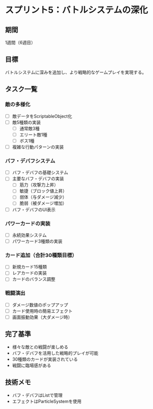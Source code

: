 # スプリント5：バトルシステムの深化

## 期間
1週間（6週目）

## 目標
バトルシステムに深みを追加し、より戦略的なゲームプレイを実現する。

## タスク一覧

### 敵の多様化
- [ ] 敵データをScriptableObject化
- [ ] 敵5種類の実装
  - [ ] 通常敵3種
  - [ ] エリート敵1種
  - [ ] ボス1種
- [ ] 複雑な行動パターンの実装

### バフ・デバフシステム
- [ ] バフ・デバフの基礎システム
- [ ] 主要なバフ・デバフの実装
  - [ ] 筋力（攻撃力上昇）
  - [ ] 敏捷（ブロック値上昇）
  - [ ] 弱体（与ダメージ減少）
  - [ ] 脆弱（被ダメージ増加）
- [ ] バフ・デバフのUI表示

### パワーカードの実装
- [ ] 永続効果システム
- [ ] パワーカード3種類の実装

### カード追加（合計30種類目標）
- [ ] 新規カード15種類
- [ ] レアカードの実装
- [ ] カードのバランス調整

### 戦闘演出
- [ ] ダメージ数値のポップアップ
- [ ] カード使用時の簡易エフェクト
- [ ] 画面振動効果（大ダメージ時）

## 完了基準
- 様々な敵との戦闘が楽しめる
- バフ・デバフを活用した戦略的プレイが可能
- 30種類のカードが実装されている
- 戦闘に臨場感がある

## 技術メモ
- バフ・デバフはListで管理
- エフェクトはParticleSystemを使用